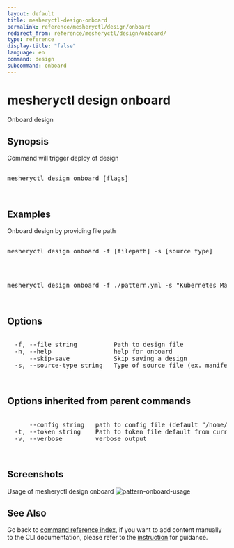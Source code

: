 ```yaml
---
layout: default
title: mesheryctl-design-onboard
permalink: reference/mesheryctl/design/onboard
redirect_from: reference/mesheryctl/design/onboard/
type: reference
display-title: "false"
language: en
command: design
subcommand: onboard
---
```


# mesheryctl design onboard

Onboard design

## Synopsis

Command will trigger deploy of design
<pre class='codeblock-pre'>
<div class='codeblock'>
mesheryctl design onboard [flags]

</div>
</pre> 

## Examples

Onboard design by providing file path
<pre class='codeblock-pre'>
<div class='codeblock'>
mesheryctl design onboard -f [filepath] -s [source type]

</div>
</pre> 

<pre class='codeblock-pre'>
<div class='codeblock'>
mesheryctl design onboard -f ./pattern.yml -s "Kubernetes Manifest"

</div>
</pre> 

## Options

<pre class='codeblock-pre'>
<div class='codeblock'>
  -f, --file string          Path to design file
  -h, --help                 help for onboard
      --skip-save            Skip saving a design
  -s, --source-type string   Type of source file (ex. manifest / compose / helm)

</div>
</pre>

## Options inherited from parent commands

<pre class='codeblock-pre'>
<div class='codeblock'>
      --config string   path to config file (default "/home/aadhitya/.meshery/config.yaml")
  -t, --token string    Path to token file default from current context
  -v, --verbose         verbose output

</div>
</pre>

## Screenshots

Usage of mesheryctl design onboard
![pattern-onboard-usage](/assets/img/mesheryctl/pattern-onboard.png)

## See Also

Go back to [command reference index](/reference/mesheryctl/), if you want to add content manually to the CLI documentation, please refer to the [instruction](/project/contributing/contributing-cli#preserving-manually-added-documentation) for guidance.
